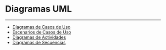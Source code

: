 # Diagramas UML
---
- [Diagramas de Casos de Uso](diagramas_de_casos_de_uso.md)
- [Escenarios de Casos de Uso](escenarios_de_casos_de_uso.md)
- [Diagramas de Actividades](diagramas_de_actividades.md)
- [Diagramas de Secuencias]() 
